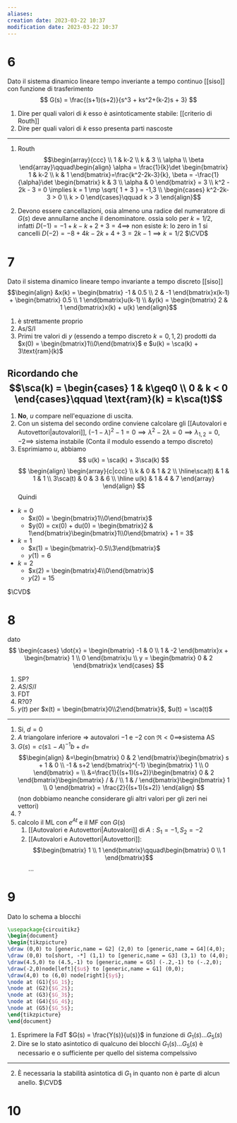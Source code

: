 ```yaml
---
aliases: 
creation date: 2023-03-22 10:37
modification date: 2023-03-22 10:37
---
```





# 6
Dato il sistema dinamico lineare tempo inveriante a tempo continuo [[siso]] con funzione di trasferimento 
$$
G(s) = \frac{(s+1)(s+2)}{s^3 + ks^2+(k-2)s + 3}
$$
1. Dire per quali valori di $k$ esso è asintoticamente stabile: [[criterio di Routh]]
2. Dire per quali valori di $k$ esso presenta parti nascoste
--- 
1. Routh
   $$\begin{array}{ccc} \\
1 & k-2  \\
k & 3 \\
\alpha \\
\beta
\end{array}\qquad\begin{align}
\alpha = \frac{1}{k}\det \begin{bmatrix}
1 & k-2 \\
k & 1 
\end{bmatrix}=\frac{k^2-2k-3}{k}, \beta = -\frac{1}{\alpha}\det \begin{bmatrix}
k & 3 \\
\alpha & 0
\end{bmatrix} = 3 \\
k^2 - 2k - 3 = 0 \implies k = 1 \mp \sqrt{ 1 + 3 } = -1,3 \\
\begin{cases}
k^2-2k-3 > 0 \\
k > 0
\end{cases}\qquad k > 3
\end{align}$$

2. Devono essere cancellazioni, osia almeno una radice del numeratore di $G(s)$ deve annullarne anche il denominatore.
   ossia solo per $k = 1/2$, infatti
$D(-1) = -1 + k -k + 2 + 3 = 4 \implies$ non esiste $k :$ lo zero in $1$ si cancelli
$D(-2) = -8 + 4k -2k + 4 + 3 = 2k - 1 \implies k = 1/2$
$\CVD$
# 7
Dato il sistema dinamico lineare tempo invariante a tempo discreto [[siso]]
$$\begin{align}
&x(k) = \begin{bmatrix}
-1 & 0.5 \\
2 & -1 
\end{bmatrix}x(k-1) + \begin{bmatrix}
0.5 \\
1 
\end{bmatrix}u(k-1) \\
&y(k) = \begin{bmatrix}
2 & 1
\end{bmatrix}x(k) + u(k)
\end{align}$$
1. è strettamente proprio
2. As/S/I
3. Primi tre valori di $y$ (essendo a tempo discreto $k = 0,1,2$) prodotti da $x(0) = \begin{bmatrix}1\\0\end{bmatrix}$ e $u(k) = \sca(k) + 3\text{ram}(k)$

Ricordando che
$$\sca(k) = \begin{cases}
1 & k\geq0 \\
0 & k < 0
\end{cases}\qquad
\text{ram}(k) = k\sca(t)$$
---
1. **No**, $u$ compare nell'equazione di uscita.
2. Con un sistema del secondo ordine conviene calcolare gli [[Autovalori e Autovettori|autovalori]], $(-1-\lambda)^2 - 1 = 0 \implies\lambda^2 -2\lambda =0 \implies \lambda_{1,2} = 0,-2 \implies$ sistema instabile (Conta il modulo essendo a tempo discreto)
3. Esprimiamo $u$, abbiamo
   $$
u(k) = \sca(k) + 3\sca(k)
$$
$$
\begin{align}
\begin{array}{c|ccc} \\
k & 0 & 1 & 2 \\
\hline\sca(t) & 1 & 1 & 1 \\
3\sca(t) & 0 & 3 & 6 \\
\hline u(k) & 1 & 4 & 7
\end{array}
\end{align}
$$
Quindi 
- $k = 0$
	- $x(0) = \begin{bmatrix}1\\0\end{bmatrix}$
	- $y(0) = cx(0) + du(0) = \begin{bmatrix}2 & 1\end{bmatrix}\begin{bmatrix}1\\0\end{bmatrix} + 1 = 3$
- $k = 1$
	- $x(1) = \begin{bmatrix}-0.5\\3\end{bmatrix}$
	- $y(1) = 6$
- $k=2$
	- $x(2) = \begin{bmatrix}4\\0\end{bmatrix}$
	- $y(2) = 15$

$\CVD$
# 8
dato
$$
\begin{cases}
\dot{x} = \begin{bmatrix}
-1 & 0 \\
1 & -2
\end{bmatrix}x + \begin{bmatrix}
1 \\
0
\end{bmatrix}u \\
y = \begin{bmatrix}
0 & 2
\end{bmatrix}x
\end{cases}
$$
1. SP?
2. $AS/S/I$
3. FDT
4. R?0?
5. $y(t)$ per $x(t) = \begin{bmatrix}0\\2\end{bmatrix}$, $u(t) = \sca(t)$
---
1. Si, $d = 0$
2. $A$ triangolare inferiore => autovalori $-1$ e $-2$ con $\Re < 0 \implies$sistema AS
3. $G(s) = c(s\mathbb{1} - A)^{-1}b + d =$
   $$\begin{align}
&=\begin{bmatrix}
0 & 2
\end{bmatrix}\begin{bmatrix}
s + 1 & 0 \\
-1 & s+2
\end{bmatrix}^{-1}
\begin{bmatrix}
1 \\
0
\end{bmatrix} = \\
&=\frac{1}{(s+1)(s+2)}\begin{bmatrix}
0 & 2
\end{bmatrix}\begin{bmatrix}
/ & / \\
1 & /
\end{bmatrix}\begin{bmatrix}
1 \\
0
\end{bmatrix} = \frac{2}{(s+1)(s+2)}
\end{align} $$
(non dobbiamo neanche considerare gli altri valori per gli zeri nei vettori)
4. ?
5. calcolo il ML con $e^{At}$ e il MF con $G(s)$
	1. [[Autovalori e Autovettori|Autovalori]] di $A: S_{1} =-1,S_{2} = -2$
	2. [[Autovalori e Autovettori|Autovettori]]:
	   $$\begin{bmatrix}
1 \\
1
\end{bmatrix}\qquad\begin{bmatrix}
0 \\
1
\end{bmatrix}$$
...
# 9
Dato lo schema a blocchi
```tikz
\usepackage{circuitikz}
\begin{document}
\begin{tikzpicture}
\draw (0,0) to [generic,name = G2] (2,0) to [generic,name = G4](4,0);
\draw (0,0) to[short, -*] (1,1) to [generic,name = G3] (3,1) to (4,0);
\draw(4.5,0) to (4.5,-1) to [generic,name = G5] (-.2,-1) to (-.2,0);
\draw(-2,0)node[left]{$u$} to [generic,name = G1] (0,0);
\draw(4,0) to (6,0) node[right]{$y$};
\node at (G1){$G_1$};
\node at (G2){$G_2$};
\node at (G3){$G_3$};
\node at (G4){$G_4$};
\node at (G5){$G_5$};
\end{tikzpicture}
\end{document}
```
1. Esprimere la FdT $G(s) = \frac{Y(s)}{u(s)}$ in funzione di $G_{1}(s)\dots G_{5}(s)$
2. Dire se lo stato asintotico di qualcuno dei blocchi $G_{1}(s)\dots G_{5}(s)$ è necessario e o sufficiente per quello del sistema compelssivo
---
2. È necessaria la stabilità asintotica di $G_1$ in quanto non è parte di alcun anello.
$\CVD$

# 10
